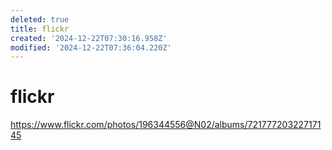 ```yaml
---
deleted: true
title: flickr
created: '2024-12-22T07:30:16.958Z'
modified: '2024-12-22T07:36:04.220Z'
---
```


# flickr

https://www.flickr.com/photos/196344556@N02/albums/72177720322717145
